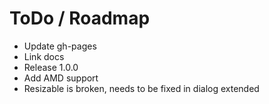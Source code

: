 # ToDo / Roadmap

* Update gh-pages
* Link docs
* Release 1.0.0
* Add AMD support
* Resizable is broken, needs to be fixed in dialog extended